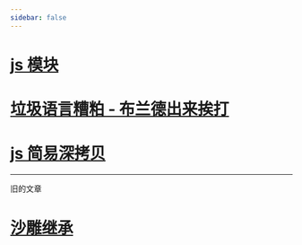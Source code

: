 ```yaml
---
sidebar: false
---
```


# [js 模块](./module)
# [垃圾语言糟粕 - 布兰德出来挨打](./烤面筋/js基础.md)
# [js 简易深拷贝](./copy)
----
旧的文章

# [沙雕继承](./extend)
